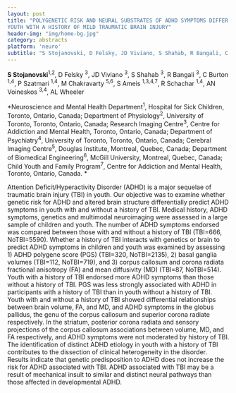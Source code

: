 ```yaml
---
layout: post
title: "POLYGENETIC RISK AND NEURAL SUBSTRATES OF ADHD SYMPTOMS DIFFER IN
YOUTH WITH A HISTORY OF MILD TRAUMATIC BRAIN INJURY"
header-img: "img/home-bg.jpg"
category: abstracts
platform: 'neuro'
subtitle: "S Stojanovski, D Felsky, JD Viviano, S Shahab, R Bangali, C Burton, P Szatmari, M Chakravarty, S Ameis, R Schachar, AN Voineskos, AL Wheeler"
---
```

**S Stojanovski**<sup>1,2</sup>, D Felsky <sup>3</sup>, JD Viviano <sup>3</sup>, S Shahab <sup>3</sup>,
R Bangali <sup>3</sup>, C Burton <sup>1,4</sup>, P Szatmari <sup>1,4</sup>, M Chakravarty <sup>5,6</sup>, S
Ameis <sup>1,3,4,7</sup>, R Schachar <sup>1,4</sup>, AN Voineskos <sup>3,4</sup>, AL Wheeler

*Neuroscience and Mental Health Department<sup>1</sup>, Hospital for Sick
Children, Toronto, Ontario, Canada; Department of Physiology<sup>2</sup>,
University of Toronto, Toronto, Ontario, Canada; Research Imaging
Centre<sup>3</sup>, Centre for Addiction and Mental Health, Toronto, Ontario,
Canada; Department of Psychiatry<sup>4</sup>, University of Toronto, Toronto,
Ontario, Canada; Cerebral Imaging Centre<sup>5</sup>, Douglas Institute,
Montreal, Quebec, Canada; Department of Biomedical Engineering<sup>6</sup>,
McGill University, Montreal, Quebec, Canada; Child Youth and Family
Program<sup>7</sup>, Centre for Addiction and Mental Health, Toronto, Ontario,
Canada. *

Attention Deficit/Hyperactivity Disorder (ADHD) is a major sequelae of
traumatic brain injury (TBI) in youth. Our objective was to examine
whether genetic risk for ADHD and altered brain structure differentially
predict ADHD symptoms in youth with and without a history of TBI.
Medical history, ADHD symptoms, genetics and multimodal neuroimaging
were assessed in a large sample of children and youth. The number of
ADHD symptoms endorsed was compared between those with and without a
history of TBI (TBI=666, NoTBI=5590). Whether a history of TBI interacts
with genetics or brain to predict ADHD symptoms in children and youth
was examined by assessing 1) ADHD polygene score (PGS) (TBI=320,
NoTBI=2135), 2) basal ganglia volumes (TBI=112, NoTBI=719), and 3)
corpus callosum and corona radiata fractional anisotropy (FA) and mean
diffusivity (MD) (TBI=87, NoTBI=514). Youth with a history of TBI
endorsed more ADHD symptoms than those without a history of TBI. PGS was
less strongly associated with ADHD in participants with a history of TBI
than in youth without a history of TBI. Youth with and without a history
of TBI showed differential relationships between brain volume, FA, and
MD, and ADHD symptoms in the globus pallidus, the genu of the corpus
callosum and superior corona radiate respectively. In the striatum,
posterior corona radiata and sensory projections of the corpus callosum
associations between volume, MD, and FA respectively, and ADHD symptoms
were not moderated by history of TBI. The identification of distinct
ADHD etiology in youth with a history of TBI contributes to the
dissection of clinical heterogeneity in the disorder. Results indicate
that genetic predisposition to ADHD does not increase the risk for ADHD
associated with TBI. ADHD associated with TBI may be a result of
mechanical insult to similar and distinct neural pathways than those
affected in developmental ADHD.
